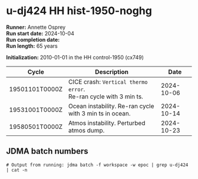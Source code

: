 # u-dj424 HH hist-1950-noghg

**Runner:** Annette Osprey  
**Run start date:** 2024-10-04   
**Run completion date:**   
**Run length:** 65 years   

**Initialization:** 2010-01-01 in the HH control-1950 (cx749)  

| Cycle | Description | Date |
| --- | --- | --- |
| 19501101T0000Z | CICE crash: `Vertical thermo error`.<br>Re-ran cycle with 3 min ts. | 2024-10-06 | 
| 19531001T0000Z | Ocean instability. Re-ran cycle with 3 min ts in ocean. | 2024-10-14 |
| 19580501T0000Z | Atmos instability. Perturbed atmos dump. | 2024-10-23 |

## JDMA batch numbers
```
# Output from running: jdma batch -f workspace -w epoc | grep u-dj424 | cat -n

```
